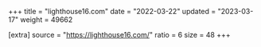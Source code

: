 +++
title = "lighthouse16.com"
date = "2022-03-22"
updated = "2023-03-17"
weight = 49662

[extra]
source = "https://lighthouse16.com/"
ratio = 6
size = 48
+++
